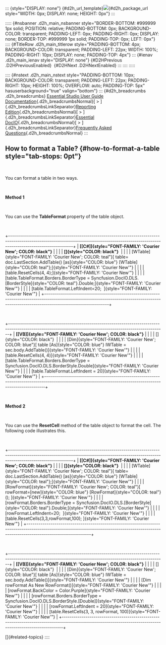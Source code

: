 ::: {style="DISPLAY: none"}
[](ms-xhelp:///?Id=d2h_url_template){#d2h_url_template}![](!package_url!){#d2h_package_url style="WIDTH: 0px; DISPLAY: none; HEIGHT: 0px"}
:::

::::: {#nsbanner .d2h_main_nsbanner style="BORDER-BOTTOM: #999999 1px solid; POSITION: relative; PADDING-BOTTOM: 0px; BACKGROUND-COLOR: transparent; PADDING-LEFT: 0px; PADDING-RIGHT: 0px; DISPLAY: none; BORDER-TOP: #999999 1px solid; PADDING-TOP: 0px; LEFT: 0px"}
:::: {#TitleRow .d2h_main_titlerow style="PADDING-BOTTOM: 4px; BACKGROUND-COLOR: transparent; PADDING-LEFT: 22px; WIDTH: 100%; PADDING-RIGHT: 10px; DISPLAY: none; PADDING-TOP: 4px"}
::: {#ienav .d2h_main_ienav style="DISPLAY: none"}
[](ms-xhelp:///?Id=6698c53a-1812-4537-af7f-65d4ce1b330d){#D2HPrevious .D2HPreviousEnabled}  [](ms-xhelp:///?Id=3cfbfcb3-e5ec-4207-b240-6128399f38a9){#D2HNext .D2HNextEnabled}
:::
::::
:::::

:::: {#nstext .d2h_main_nstext style="PADDING-BOTTOM: 10px; BACKGROUND-COLOR: transparent; PADDING-LEFT: 22px; PADDING-RIGHT: 10px; HEIGHT: 100%; OVERFLOW: auto; PADDING-TOP: 5px" hasuserbackground="true" valign="bottom"}
::: {#d2h_breadcrumbs .d2h_breadcrumbs}
[Essential Studio User Guide Documentation](ms-xhelp:///?Id=12457748-09e3-4d74-a240-8e049cedf030){.d2h_breadcrumbsNormal}[ \> ]{.d2h_breadcrumbsLinkSeparator}[Reporting Edition](ms-xhelp:///?Id=027aa5b6-6676-4f93-ad23-c20e8c45792e){.d2h_breadcrumbsNormal}[ \> ]{.d2h_breadcrumbsLinkSeparator}[Essential DocIO](ms-xhelp:///?Id=b88d77b3-4c51-460f-a761-d2ef6d5b0ca6){.d2h_breadcrumbsNormal}[ \> ]{.d2h_breadcrumbsLinkSeparator}[Frequently Asked Questions](ms-xhelp:///?Id=82ce5b36-6d4b-438d-b8f8-cf8bbfb1678f){.d2h_breadcrumbsNormal}
:::

## How to format a Table? {#how-to-format-a-table style="tab-stops: 0pt"}

 

You can format a table in two ways.

 

**Method 1**

 

You can use the **TableFormat** property of the table object.

 

+--------------------------------------------------------------------------------------------------------------------------------------------------------------------------------------------+
| **[\[C#\]]{style="FONT-FAMILY: 'Courier New'; COLOR: black"}**                                                                                                                             |
|                                                                                                                                                                                            |
| **[]{style="COLOR: black"}**                                                                                                                                                               |
|                                                                                                                                                                                            |
| [WTable]{style="FONT-FAMILY: 'Courier New'; COLOR: teal"}[ table= doc.LastSection.AddTable() [as]{style="COLOR: blue"} [WTable]{style="COLOR: teal"};]{style="FONT-FAMILY: 'Courier New'"} |
|                                                                                                                                                                                            |
| [table.ResetCells(4, 4);]{style="FONT-FAMILY: 'Courier New'"}                                                                                                                              |
|                                                                                                                                                                                            |
| [table.TableFormat.Borders.BorderType = Syncfusion.DocIO.DLS.[BorderStyle]{style="COLOR: teal"}.Double;]{style="FONT-FAMILY: 'Courier New'"}                                               |
|                                                                                                                                                                                            |
| [table.TableFormat.LeftIndent=20;  ]{style="FONT-FAMILY: 'Courier New'"}                                                                                                                   |
+--------------------------------------------------------------------------------------------------------------------------------------------------------------------------------------------+

 

+------------------------------------------------------------------------------------------------------------------------------------------------------------+
| **[\[VB\]]{style="FONT-FAMILY: 'Courier New'; COLOR: black"}**                                                                                             |
|                                                                                                                                                            |
| []{style="COLOR: black"}                                                                                                                                   |
|                                                                                                                                                            |
| [Dim]{style="FONT-FAMILY: 'Courier New'; COLOR: blue"}[ table [As]{style="COLOR: blue"} IWTable = sec.body.AddTable()]{style="FONT-FAMILY: 'Courier New'"} |
|                                                                                                                                                            |
| [table.ResetCells(4, 4)]{style="FONT-FAMILY: 'Courier New'"}                                                                                               |
|                                                                                                                                                            |
| [table.TableFormat.Borders.BorderType = Syncfusion.DocIO.DLS.BorderStyle.Double]{style="FONT-FAMILY: 'Courier New'"}                                       |
|                                                                                                                                                            |
| [table.TableFormat.LeftIndent = 20]{style="FONT-FAMILY: 'Courier New'"}                                                                                    |
+------------------------------------------------------------------------------------------------------------------------------------------------------------+

 

**Method 2**

 

You can use the **ResetCell** method of the table object to format the cell. The following code illustrates this.

 

+--------------------------------------------------------------------------------------------------------------------------------------------------------------------------------------------+
| **[\[C#\]]{style="FONT-FAMILY: 'Courier New'; COLOR: black"}**                                                                                                                             |
|                                                                                                                                                                                            |
| **[]{style="COLOR: black"}**                                                                                                                                                               |
|                                                                                                                                                                                            |
| [WTable]{style="FONT-FAMILY: 'Courier New'; COLOR: teal"}[ table= doc.LastSection.AddTable() [as]{style="COLOR: blue"} [WTable]{style="COLOR: teal"};]{style="FONT-FAMILY: 'Courier New'"} |
|                                                                                                                                                                                            |
| [RowFormat]{style="FONT-FAMILY: 'Courier New'; COLOR: teal"}[ rowFormat=[new]{style="COLOR: blue"} [RowFormat]{style="COLOR: teal"}(); ]{style="FONT-FAMILY: 'Courier New'"}               |
|                                                                                                                                                                                            |
| [rowFormat.Borders.BorderType = Syncfusion.DocIO.DLS.[BorderStyle]{style="COLOR: teal"}.Double;]{style="FONT-FAMILY: 'Courier New'"}                                                       |
|                                                                                                                                                                                            |
| [rowFormat.LeftIndent=20;  ]{style="FONT-FAMILY: 'Courier New'"}                                                                                                                           |
|                                                                                                                                                                                            |
| [table.ResetCells(3,3,rowFormat,100); ]{style="FONT-FAMILY: 'Courier New'"}                                                                                                                |
+--------------------------------------------------------------------------------------------------------------------------------------------------------------------------------------------+

 

+------------------------------------------------------------------------------------------------------------------------------------------------------------+
| **[\[VB\]]{style="FONT-FAMILY: 'Courier New'; COLOR: black"}**                                                                                             |
|                                                                                                                                                            |
| []{style="COLOR: black"}                                                                                                                                   |
|                                                                                                                                                            |
| [Dim]{style="FONT-FAMILY: 'Courier New'; COLOR: blue"}[ table [As]{style="COLOR: blue"} IWTable = sec.body.AddTable()]{style="FONT-FAMILY: 'Courier New'"} |
|                                                                                                                                                            |
| [Dim rowFormat As New RowFormat()]{style="FONT-FAMILY: 'Courier New'"}                                                                                     |
|                                                                                                                                                            |
| [rowFormat.BackColor = Color.Purple]{style="FONT-FAMILY: 'Courier New'"}                                                                                   |
|                                                                                                                                                            |
| [rowFormat.Borders.BorderType = Syncfusion.DocIO.DLS.BorderStyle.\[Double\]]{style="FONT-FAMILY: 'Courier New'"}                                           |
|                                                                                                                                                            |
| [rowFormat.LeftIndent = 20]{style="FONT-FAMILY: 'Courier New'"}                                                                                            |
|                                                                                                                                                            |
| [table.ResetCells(3, 3, rowFormat, 100)]{style="FONT-FAMILY: 'Courier New'"}                                                                               |
+------------------------------------------------------------------------------------------------------------------------------------------------------------+

[]{#related-topics}
::::
